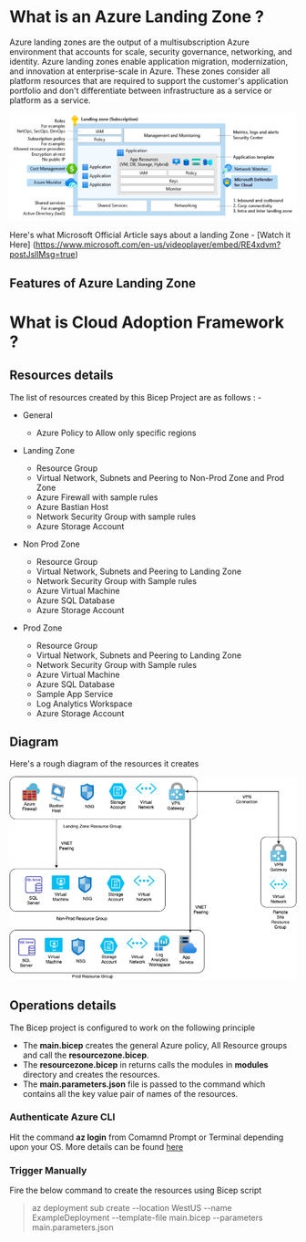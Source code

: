 # What is an Azure Landing Zone ?

Azure landing zones are the output of a multisubscription Azure environment that accounts for scale, security governance, networking, and identity. Azure landing zones enable application migration, modernization, and innovation at enterprise-scale in Azure. These zones consider all platform resources that are required to support the customer's application portfolio and don't differentiate between infrastructure as a service or platform as a service.

![Diagram](./images/Azure_Landing_Zone.png)

Here's what Microsoft Official Article says about a landing Zone - [Watch it Here] (https://www.microsoft.com/en-us/videoplayer/embed/RE4xdvm?postJsllMsg=true)

## Features of Azure Landing Zone



# What is Cloud Adoption Framework ?

## Resources details

The list of resources created by this Bicep Project are as follows : -

- General
    - Azure Policy to Allow only specific regions

- Landing Zone
    - Resource Group
    - Virtual Network, Subnets and Peering to Non-Prod Zone and Prod Zone
    - Azure Firewall with sample rules
    - Azure Bastian Host
    - Network Security Group with sample rules
    - Azure Storage Account

- Non Prod Zone
    - Resource Group
    - Virtual Network, Subnets and Peering to Landing Zone
    - Network Security Group with Sample rules
    - Azure Virtual Machine
    - Azure SQL Database
    - Azure Storage Account

- Prod Zone
    - Resource Group
    - Virtual Network, Subnets and Peering to Landing Zone
    - Network Security Group with Sample rules
    - Azure Virtual Machine
    - Azure SQL Database
    - Sample App Service
    - Log Analytics Workspace
    - Azure Storage Account

## Diagram

Here's a rough diagram of the resources it creates

![Diagram](./images/Diagram.png)

## Operations details

The Bicep project is configured to work on the following principle

- The **main.bicep** creates the general Azure policy, All Resource groups and call the **resourcezone.bicep**.
- The **resourcezone.bicep** in returns calls the modules in **modules** directory and creates the resources.
- The **main.parameters.json** file is passed to the command which contains all the key value pair of names of the resources.

### Authenticate Azure CLI

Hit the command **az login** from Comamnd Prompt or Terminal depending upon your OS. More details can be found [here](https://docs.microsoft.com/en-us/cli/azure/get-started-with-azure-cli)

### Trigger Manually

Fire the below command to create the resources using Bicep script

> az deployment sub create --location WestUS --name ExampleDeployment --template-file main.bicep --parameters main.parameters.json